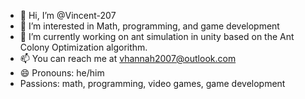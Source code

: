 - 👋 Hi, I’m @Vincent-207
- 👀 I’m interested in Math, programming, and game development
- 🌱 I’m currently working on ant simulation in unity based on the Ant Colony Optimization algorithm.
- 📫 You can reach me at vhannah2007@outlook.com
- 😄 Pronouns: he/him
- Passions: math, programming, video games, game development
<!---
Vincent-207/Vincent-207 is a ✨ special ✨ repository because its `README.md` (this file) appears on your GitHub profile.
You can click the Preview link to take a look at your changes.
--->
